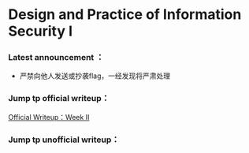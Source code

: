 # Design and Practice of Information Security I

###  Latest announcement ：
- 严禁向他人发送或抄袭flag，一经发现将严肃处理

### Jump tp official writeup：
[Official Writeup：Week Ⅱ](https://github.com/USTCCyberSecExp2022/writeup/blob/main/Design%20and%20Practice%20of%20Information%20Security%20I/officialwp2/20220403/%E4%BF%A1%E6%81%AF%E5%AE%89%E5%85%A8%E4%B8%80%E7%BA%A7%E5%AE%9E%E8%B7%B5%E7%AC%AC%E4%BA%8C%E5%91%A8wp.md)
 
### Jump tp unofficial writeup：

